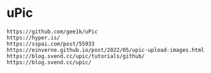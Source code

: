 # uPic

<!--
 * @Author: rich1e
 * @Date: 2022-08-01 17:34:12
 * @LastEditors: rich1e
 * @LastEditTime: 2022-08-01 17:34:47
-->

```
https://github.com/gee1k/uPic
https://hyper.is/
https://sspai.com/post/55933
https://einverne.github.io/post/2022/05/upic-upload-images.html
https://blog.svend.cc/upic/tutorials/github/
https://blog.svend.cc/upic/
```
